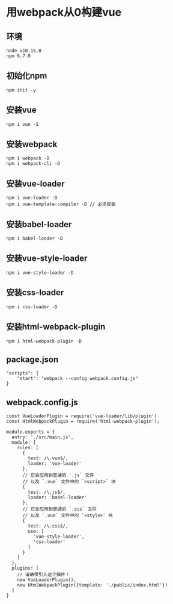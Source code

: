 # 用webpack从0构建vue

## 环境
```
node v10.15.0
npm 6.7.0
```

## 初始化npm
```
npm init -y
```

## 安装vue
```
npm i vue -S
```

## 安装webpack
```
npm i webpack -D
npm i webpack-cli -D
```

## 安装vue-loader
```
npm i vue-loader -D
npm i vue-template-compiler -D // 必须安装
```

## 安装babel-loader
```
npm i babel-loader -D
```

## 安装vue-style-loader
```
npm i vue-style-loader -D
```

## 安装css-loader
```
npm i css-loader -D
```

## 安装html-webpack-plugin
```
npm i html-webpack-plugin -D
```

## package.json
```
"scripts": {
    "start": "webpack --config webpack.config.js"
}
```

## webpack.config.js

```
const VueLoaderPlugin = require('vue-loader/lib/plugin')
const HtmlWebpackPlugin = require('html-webpack-plugin');

module.exports = {
  entry: './src/main.js',
  module: {
    rules: [
      {
        test: /\.vue$/,
        loader: 'vue-loader'
      },
      // 它会应用到普通的 `.js` 文件
      // 以及 `.vue` 文件中的 `<script>` 块
      {
        test: /\.js$/,
        loader: 'babel-loader'
      },
      // 它会应用到普通的 `.css` 文件
      // 以及 `.vue` 文件中的 `<style>` 块
      {
        test: /\.css$/,
        use: [
          'vue-style-loader',
          'css-loader'
        ]
      }
    ]
  },
  plugins: [
    // 请确保引入这个插件！
    new VueLoaderPlugin(),
    new HtmlWebpackPlugin({template: './public/index.html'})
  ]
}
```